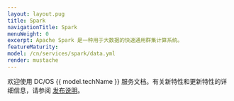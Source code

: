```yaml
---
layout: layout.pug
title: Spark 
navigationTitle: Spark 
menuWeight: 0
excerpt: Apache Spark 是一种用于大数据的快速通用群集计算系统。
featureMaturity:
model: /cn/services/spark/data.yml
render: mustache
---
```


欢迎使用 DC/OS {{ model.techName }} 服务文档。有关新特性和更新特性的详细信息，请参阅 [发布说明](/mesosphere/dcos/cn/services/spark/2.3.1-2.2.1-2/release-notes/)。

